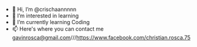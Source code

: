 - 👋 Hi, I’m @crischaannnnn
- 👀 I’m interested in learning
- 🌱 I’m currently learning Coding
- 📫 Here's where you can contact me gavinrosca@gmail.com///https://www.facebook.com/christian.rosca.75




